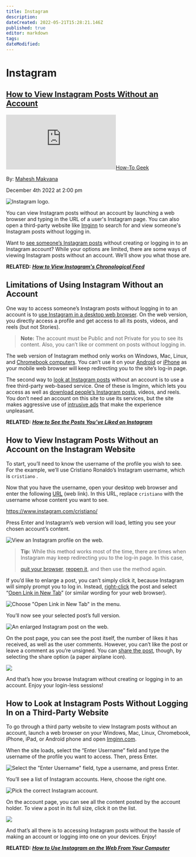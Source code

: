 ```yaml
---
title: Instagram
description: 
dateCreated: 2022-05-21T15:28:21.146Z
published: true
editor: markdown
tags: 
dateModified: 
---
```

# Instagram
## [How to View Instagram Posts Without an Account](https://www.howtogeek.com/847968/how-to-view-instagram-posts-without-an-account/ "See on original website")

[![✇](https://freshrss.commsnet.org/f.php?0fa3babd)How-To Geek](https://freshrss.commsnet.org/i/?get=f_22 "Filter") 

By: [Mahesh Makvana](https://freshrss.commsnet.org/i/?a=normal&rid=638d3c25c0099&search=author%3A%22Mahesh+Makvana%22 "Filter") 

December 4th 2022 at 2:00 pm

![Instagram logo.](https://www.howtogeek.com/wp-content/uploads/2021/11/Instagram-logo.png?width=1198&trim=1,1&bg-color=000&pad=1,1)

You can view Instagram posts without an account by launching a web browser and typing in the URL of a user's Instagram page. You can also open a third-party website like [Imginn](https://imginn.com/) to search for and view someone's Instagram posts without logging in.

Want to [see someone’s Instagram posts](https://www.howtogeek.com/845160/how-to-view-instagrams-chronological-feed/) without creating or logging in to an Instagram account? While your options are limited, there are some ways of viewing Instagram posts without an account. We’ll show you what those are.

**RELATED:** [**_How to View Instagram's Chronological Feed_**](https://www.howtogeek.com/845160/how-to-view-instagrams-chronological-feed/)

## Limitations of Using Instagram Without an Account

One way to access someone’s Instagram posts without logging in to an account is to [use Instagram in a desktop web browser](https://www.howtogeek.com/668101/how-to-use-instagram-on-the-web-from-your-computer/). On the web version, you directly access a profile and get access to all its posts, videos, and reels (but not Stories).

> **Note:** The account must be Public and not Private for you to see its content. Also, you can’t like or comment on posts without logging in.

The web version of Instagram method only works on Windows, Mac, Linux, and [Chromebook computers](https://www.howtogeek.com/746692/best-chromebook/). You can’t use it on your [Android](https://www.howtogeek.com/734936/best-android-phones/) or [iPhone](https://www.howtogeek.com/735092/best-iphones/) as your mobile web browser will keep redirecting you to the site’s log-in page.

The second way to [look at Instagram posts](https://www.howtogeek.com/303047/how-to-see-the-posts-you%E2%80%99ve-liked-on-instagram/) without an account is to use a free third-party web-based service. One of these is Imginn, which lets you access as well as [download people’s Instagram posts](https://www.howtogeek.com/fyi/how-to-download-all-your-instagram-photos/), videos, and reels. You don’t need an account on this site to use its services, but the site makes aggressive use of [intrusive ads](https://www.howtogeek.com/269331/how-to-disable-all-of-windows-10s-built-in-advertising/) that make the experience unpleasant.

**RELATED:** [**_How to See the Posts You’ve Liked on Instagram_**](https://www.howtogeek.com/303047/how-to-see-the-posts-you%E2%80%99ve-liked-on-instagram/)

## How to View Instagram Posts Without an Account on the Instagram Website

To start, you’ll need to know the username of the profile you wish to see. For the example, we’ll use Cristiano Ronaldo’s Instagram username, which is `cristiano` .

Now that you have the username, open your desktop web browser and enter the following [URL](https://www.howtogeek.com/356563/what-is-a-url-uniform-resource-locator/) (web link). In this URL, replace `cristiano` with the username whose content you want to see.

https://www.instagram.com/cristiano/

Press Enter and Instagram’s web version will load, letting you see your chosen account’s content.

![View an Instagram profile on the web.](https://www.howtogeek.com/wp-content/uploads/2022/11/1-instagram-web-posts.png?trim=1,1&bg-color=000&pad=1,1)

> **Tip:** While this method works most of the time, there are times when Instagram may keep redirecting you to the log-in page. In this case,
> 
> [quit your browser](https://www.howtogeek.com/701468/how-to-close-all-google-chrome-windows-at-once/), [reopen it](https://www.howtogeek.com/695203/how-to-launch-chrome-with-a-keyboard-shortcut-in-windows-10/), and then use the method again.

If you’d like to enlarge a post, you can’t simply click it, because Instagram will simply prompt you to log in. Instead, [right-click](https://www.howtogeek.com/747755/how-to-right-click/) the post and select “[Open Link in New Tab](https://www.howtogeek.com/785821/3-ways-to-open-a-link-in-a-new-tab/)” (or similar wording for your web browser).

![Choose "Open Link in New Tab" in the menu.](https://www.howtogeek.com/wp-content/uploads/2022/11/2-instagram-web-open-post.png?trim=1,1&bg-color=000&pad=1,1)

You’ll now see your selected post’s full version.

![An enlarged Instagram post on the web.](https://www.howtogeek.com/wp-content/uploads/2022/11/3-instagram-web-post-page.png?trim=1,1&bg-color=000&pad=1,1)

On the post page, you can see the post itself, the number of likes it has received, as well as the user comments. However, you can’t like the post or leave a comment as you’re unsigned. You can [share the post](https://www.howtogeek.com/711009/how-to-automatically-share-your-instagram-stories-and-posts-on-facebook/), though, by selecting the share option (a paper airplane icon).

![](https://www.howtogeek.com/wp-content/uploads/2022/11/4-instagram-web-share-post.png?trim=1,1&bg-color=000&pad=1,1)

And that’s how you browse Instagram without creating or logging in to an account. Enjoy your login-less sessions!

## How to Look at Instagram Posts Without Logging In on a Third-Party Website

To go through a third party website to view Instagram posts without an account, launch a web browser on your Windows, Mac, Linux, Chromebook, iPhone, iPad, or Android phone and open [Imginn.com](https://imginn.com/).

When the site loads, select the “Enter Username” field and type the username of the profile you want to access. Then, press Enter.

![Select the "Enter Username" field, type a username, and press Enter.](https://www.howtogeek.com/wp-content/uploads/2022/11/5-imginn-find-instagram-user.png?trim=1,1&bg-color=000&pad=1,1)

You’ll see a list of Instagram accounts. Here, choose the right one.

![Pick the correct Instagram account.](https://www.howtogeek.com/wp-content/uploads/2022/11/6-imginn-select-instagram-user.png?trim=1,1&bg-color=000&pad=1,1)

On the account page, you can see all the content posted by the account holder. To view a post in its full size, click it on the list.

![](https://www.howtogeek.com/wp-content/uploads/2022/11/7-imginn-instagram-posts.png?trim=1,1&bg-color=000&pad=1,1)

And that’s all there is to accessing Instagram posts without the hassle of making an account or logging into one on your devices. Enjoy!

**RELATED:** [**_How to Use Instagram on the Web From Your Computer_**](https://www.howtogeek.com/668101/how-to-use-instagram-on-the-web-from-your-computer/)